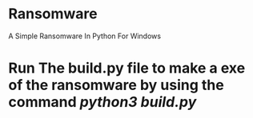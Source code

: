 # Ransomware

A Simple Ransomware In Python For Windows

# Run The build.py file to make a exe of the ransomware by using the command <em>python3 build.py</em>
